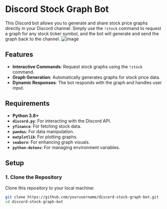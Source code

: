# Discord Stock Graph Bot

This Discord bot allows you to generate and share stock price graphs directly in your Discord channel. Simply use the `!stock` command to request a graph for any stock ticker symbol, and the bot will generate and send the graph back to the channel.
![image](https://github.com/user-attachments/assets/4ceb99ae-77da-4769-8ec4-9875fda4c93e)

## Features

- **Interactive Commands**: Request stock graphs using the `!stock` command.
- **Graph Generation**: Automatically generates graphs for stock price data.
- **Dynamic Responses**: The bot responds with the graph and handles user input.

## Requirements

- **Python 3.8+**
- **`discord.py`**: For interacting with the Discord API.
- **`yfinance`**: For fetching stock data.
- **`pandas`**: For data manipulation.
- **`matplotlib`**: For plotting graphs.
- **`seaborn`**: For enhancing graph visuals.
- **`python-dotenv`**: For managing environment variables.

## Setup

### 1. Clone the Repository

Clone this repository to your local machine:

```bash
git clone https://github.com/yourusername/discord-stock-graph-bot.git
cd discord-stock-graph-bot
